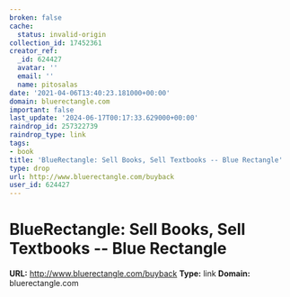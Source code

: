 ```yaml
---
broken: false
cache:
  status: invalid-origin
collection_id: 17452361
creator_ref:
  _id: 624427
  avatar: ''
  email: ''
  name: pitosalas
date: '2021-04-06T13:40:23.181000+00:00'
domain: bluerectangle.com
important: false
last_update: '2024-06-17T00:17:33.629000+00:00'
raindrop_id: 257322739
raindrop_type: link
tags:
- book
title: 'BlueRectangle: Sell Books, Sell Textbooks -- Blue Rectangle'
type: drop
url: http://www.bluerectangle.com/buyback
user_id: 624427
---
```


# BlueRectangle: Sell Books, Sell Textbooks -- Blue Rectangle

**URL:** http://www.bluerectangle.com/buyback
**Type:** link
**Domain:** bluerectangle.com
